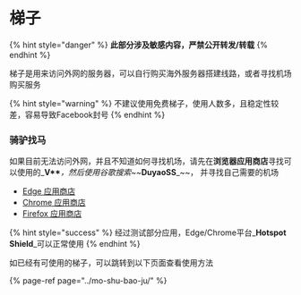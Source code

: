 # 梯子

{% hint style="danger" %}
**此部分涉及敏感内容，严禁公开转发/转载**
{% endhint %}

梯子是用来访问外网的服务器，可以自行购买海外服务器搭建线路，或者寻找机场购买服务

{% hint style="warning" %}
不建议使用免费梯子，使用人数多，且稳定性较差，容易导致Facebook封号
{% endhint %}

### 骑驴找马

如果目前无法访问外网，并且不知道如何寻找机场，请先在**浏览器应用商店**寻找可以使用的_**V\*\***_，然后使用谷歌搜索~~_**DuyaoSS**_~~， 并寻找自己需要的机场

* [Edge 应用商店](https://microsoftedge.microsoft.com/addons/Microsoft-Edge-Extensions-Home?hl=zh-CN)
* [Chrome 应用商店](https://chrome.google.com/webstore/category/extensions?hl=zh-CN)
* [Firefox 应用商店](https://addons.mozilla.org/zh-CN/firefox/extensions/)

{% hint style="success" %}
经过测试部分应用，Edge/Chrome平台_**Hotspot Shield**_可以正常使用
{% endhint %}

如已经有可使用的梯子，可以跳转到以下页面查看使用方法

{% page-ref page="../mo-shu-bao-ju/" %}



